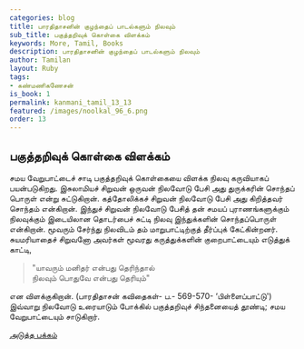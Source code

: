 ```yaml
---
categories: blog
title: பாரதிதாசனின் குழந்தைப் பாடல்களும் நிலவும்
sub_title: பகுத்தறிவுக் கொள்கை விளக்கம்
keywords: More, Tamil, Books
description: பாரதிதாசனின் குழந்தைப் பாடல்களும் நிலவும்
author: Tamilan
layout: Ruby
tags:
- கண்மணிகணேசன்
is_book: 1
permalink: kanmani_tamil_13_13
featured: /images/noolkal_96_6.png
order: 13
---
```



## பகுத்தறிவுக் கொள்கை விளக்கம்

சமய வேறுபாட்டைச் சாடி பகுத்தறிவுக் கொள்கையை விளக்க நிலவு கருவியாகப் பயன்படுகிறது. இசுலாமியச் சிறுவன் ஒருவன் நிலவோடு பேசி அது துருக்கரின் சொந்தப் பொருள் என்று சுட்டுகிறான். கத்தோலிக்கச் சிறுவன் நிலவோடு பேசி அது கிறித்தவர் சொந்தம் என்கிறான். இந்துச் சிறுவன் நிலவோடு பேசித் தன் சமயப் புராணங்களுக்கும் நிலவுக்கும் இடையிலான தொடர்பைச் சுட்டி நிலவு இந்துக்களின் சொந்தப்பொருள் என்கிறான். மூவரும் சேர்ந்து நிலவிடம் தம் மாறுபாட்டிற்குத் தீர்ப்புக் கேட்கின்றனர். சுயமரியாதைச் சிறுவனோ அவர்கள் மூவரது கருத்துக்களின் குறைபாட்டையும் எடுத்துக் காட்டி,

> "யாவரும் மனிதர் என்பது தெரிந்தால்  
>  நிலவும் பொதுவே என்பது தெரியும்"

என விளக்குகிறான். (பாரதிதாசன் கவிதைகள்- ப.- 569-570- ‘பிள்ளைப்பாட்டு') இவ்வாறு நிலவோடு உரையாடும் போக்கில் பகுத்தறிவுச் சிந்தனையைத் தூண்டி; சமய வேறுபாட்டையும் சாடுகிறார்.

[அடுத்த பக்கம்](kanmani_tamil_13_14)